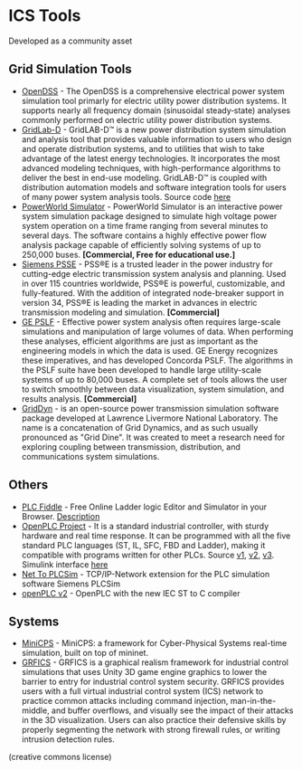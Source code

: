 # ICS Tools

Developed as a community asset

## Grid Simulation Tools

* [OpenDSS](http://smartgrid.epri.com/SimulationTool.aspx) - The OpenDSS is a comprehensive electrical power system simulation tool primarly for electric utility power distribution systems. It supports nearly all frequency domain (sinusoidal steady‐state) analyses commonly performed on electric utility power distribution systems.
* [GridLab-D](http://www.gridlabd.org) - GridLAB-D™ is a new power distribution system simulation and analysis tool that provides valuable information to users who design and operate distribution systems, and to utilities that wish to take advantage of the latest energy technologies. It incorporates the most advanced modeling techniques, with high-performance algorithms to deliver the best in end-use modeling. GridLAB-D™ is coupled with distribution automation models and software integration tools for users of many power system analysis tools. Source code [here](https://github.com/gridlab-d/gridlab-d)
* [PowerWorld Simulator](http://www.powerworld.com) - PowerWorld Simulator is an interactive power system simulation package designed to simulate high voltage power system operation on a time frame ranging from several minutes to several days. The software contains a highly effective power flow analysis package capable of efficiently solving systems of up to 250,000 buses. **[Commercial, Free for educational use.]**
* [Siemens PSSE](http://w3.siemens.com/smartgrid/global/en/products-systems-solutions/software-solutions/planning-data-management-software/planning-simulation/pages/pss-e.aspx) - PSS®E is a trusted leader in the power industry for cutting-edge electric transmission system analysis and planning. Used in over 115 countries worldwide, PSS®E is powerful, customizable, and fully-featured. With the addition of integrated node-breaker support in version 34, PSS®E is leading the market in advances in electric transmission modeling and simulation. **[Commercial]**
* [GE PSLF](http://www.geenergyconsulting.com/practice-area/software-products/pslf) - Effective power system analysis often requires large-scale simulations and manipulation of large volumes of data. When performing these analyses, efficient algorithms are just as important as the engineering models in which the data is used. GE Energy recognizes these imperatives, and has developed Concorda PSLF. The algorithms in the PSLF suite have been developed to handle large utility-scale systems of up to 80,000 buses. A complete set of tools allows the user to switch smoothly between data visualization, system simulation, and results analysis. **[Commercial]**
* [GridDyn](https://github.com/llnl/griddyn) - is an open-source power transmission simulation software package developed at Lawrence Livermore National Laboratory. The name is a concatenation of Grid Dynamics, and as such usually pronounced as "Grid Dine". It was created to meet a research need for exploring coupling between transmission, distribution, and communications system simulations.

## Others

* [PLC Fiddle](http://www.plcfiddle.com/) - Free Online Ladder logic Editor and Simulator in your Browser. [Description](http://accautomation.ca/plc-fiddle-online-editor-and-simulator-in-your-browser)
* [OpenPLC Project](http://www.openplcproject.com/) - It is a standard industrial controller, with sturdy hardware and real time response. It can be programmed with all the five standard PLC languages (ST, IL, SFC, FBD and Ladder), making it compatible with programs written for other PLCs. Source [v1](https://github.com/thiagoralves/OpenPLC), [v2](https://github.com/thiagoralves/OpenPLC_v2), [v3](https://github.com/thiagoralves/OpenPLC_v3). Simulink interface [here](https://github.com/thiagoralves/OpenPLC_Simulink-Interface)
* [Net To PLCSim](https://sourceforge.net/projects/nettoplcsim/) - TCP/IP-Network extension for the PLC simulation software Siemens PLCSim
* [openPLC v2](https://github.com/thiagoralves/OpenPLC_v2) - OpenPLC with the new IEC ST to C compiler

## Systems

* [MiniCPS](https://github.com/scy-phy/minicps) - MiniCPS: a framework for Cyber-Physical Systems real-time simulation, built on top of mininet.
* [GRFICS](https://github.com/djformby/GRFICS) - GRFICS is a graphical realism framework for industrial control simulations that uses Unity 3D game engine graphics to lower the barrier to entry for industrial control system security. GRFICS provides users with a full virtual industrial control system (ICS) network to practice common attacks including command injection, man-in-the-middle, and buffer overflows, and visually see the impact of their attacks in the 3D visualization. Users can also practice their defensive skills by properly segmenting the network with strong firewall rules, or writing intrusion detection rules.

(creative commons license)
